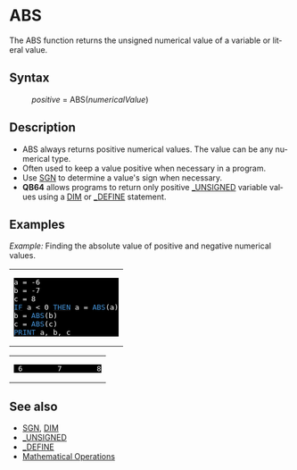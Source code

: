 <style>pre.codeide, pre.outputfixed, .outputcrt0 { background-color: #000 !important; color: #FFF !important; }</style><!DOCTYPE html>
<html class="client-nojs" dir="ltr" lang="en">
<head>
<title>ABS - QB64 Phoenix Edition Wiki</title>
</head>
<body class="mediawiki ltr sitedir-ltr mw-hide-empty-elt ns-0 ns-subject page-ABS rootpage-ABS skin-vector action-view skin-vector-legacy vector-feature-language-in-header-enabled vector-feature-language-in-main-page-header-disabled vector-feature-language-alert-in-sidebar-disabled vector-feature-sticky-header-disabled vector-feature-sticky-header-edit-disabled vector-feature-table-of-contents-disabled vector-feature-visual-enhancement-next-disabled">
<div class="mw-body" id="content" role="main">
<a id="top"></a>
<h1 class="firstHeading mw-first-heading" id="firstHeading"><span class="mw-page-title-main">ABS</span></h1>
<div class="vector-body" id="bodyContent">
<div class="mw-body-content mw-content-ltr" dir="ltr" id="mw-content-text" lang="en"><div class="mw-parser-output"><p>The <a class="mw-selflink selflink">ABS</a> function returns the unsigned numerical value of a variable or literal value.
</p>
<h2><span class="mw-headline" id="Syntax">Syntax</span></h2>
<dl><dd><i>positive</i> = <a class="mw-selflink selflink">ABS</a>(<i>numericalValue</i>)</dd></dl>
<p>
</p>
<h2><span class="mw-headline" id="Description">Description</span></h2>
<ul><li><a class="mw-selflink selflink">ABS</a> always returns positive numerical values. The value can be any numerical type.</li>
<li>Often used to keep a value positive when necessary in a program.</li>
<li>Use <a href="SGN" title="SGN">SGN</a> to determine a value's sign when necessary.</li>
<li><b>QB64</b> allows programs to return only positive <a href="UNSIGNED" title="UNSIGNED">_UNSIGNED</a> variable values using a <a href="DIM" title="DIM">DIM</a> or <a href="DEFINE" title="DEFINE">_DEFINE</a> statement.</li></ul>
<p>
</p>
<h2><span class="mw-headline" id="Examples">Examples</span></h2>
<p><i>Example:</i> Finding the absolute value of positive and negative numerical values.
</p>
<table cellpadding="15px" width="100%">
<tbody><tr>
<td><pre class="codeide">a = -6
b = -7
c = 8
<a href="IF...THEN" title="IF...THEN"><span style="color:#4593D8;">IF</span></a> a &lt; 0 <a href="THEN" title="THEN"><span style="color:#4593D8;">THEN</span></a> a = <a class="mw-selflink selflink"><span style="color:#4593D8;">ABS</span></a>(a)
b = <a class="mw-selflink selflink"><span style="color:#4593D8;">ABS</span></a>(b)
c = <a class="mw-selflink selflink"><span style="color:#4593D8;">ABS</span></a>(c)
<a href="PRINT" title="PRINT"><span style="color:#4593D8;">PRINT</span></a> a, b, c
</pre>
</td></tr></tbody></table>
<table cellpadding="15px" width="100%">
<tbody><tr>
<td><pre class="outputcrt0"> 6        7        8
</pre>
</td></tr></tbody></table>
<p>
</p>
<h2><span class="mw-headline" id="See_also">See also</span></h2>
<ul><li><a href="SGN" title="SGN">SGN</a>, <a href="DIM" title="DIM">DIM</a></li>
<li><a href="UNSIGNED" title="UNSIGNED">_UNSIGNED</a></li>
<li><a href="DEFINE" title="DEFINE">_DEFINE</a></li>
<li><a href="Mathematical_Operations" title="Mathematical Operations">Mathematical Operations</a></li></ul>
<p>
</p>
<!-- 
NewPP limit report
Cached time: 20240715061220
Cache expiry: 86400
Reduced expiry: false
Complications: [show‐toc]
CPU time usage: 0.029 seconds
Real time usage: 0.053 seconds
Preprocessor visited node count: 75/1000000
Post‐expand include size: 1044/2097152 bytes
Template argument size: 69/2097152 bytes
Highest expansion depth: 3/100
Expensive parser function count: 0/100
Unstrip recursion depth: 0/20
Unstrip post‐expand size: 0/5000000 bytes
-->
<!--
Transclusion expansion time report (%,ms,calls,template)
100.00%   36.726      1 -total
 18.24%    6.697      1 Template:PageNavigation
 11.71%    4.300      1 Template:PageSyntax
  9.96%    3.657      1 Template:CodeStart
  9.14%    3.358      1 Template:PageDescription
  8.64%    3.175      2 Template:Parameter
  8.24%    3.026      6 Template:Cl
  8.22%    3.019      1 Template:PageExamples
  5.61%    2.062      1 Template:OutputStart
  5.53%    2.031      1 Template:CodeEnd
-->
<!-- Saved in parser cache with key qb64pnix_mw19894-mwmb_:pcache:idhash:390-0!canonical and timestamp 20240715061220 and revision id 5857.
 -->
</div>
</div>
</div>
</div>
</body>
</html>